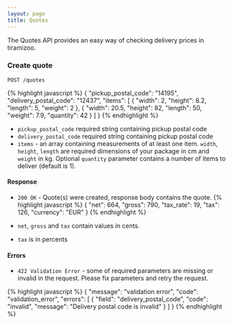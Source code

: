 ```yaml
---
layout: page
title: Quotes
---
```


The Quotes API provides an easy way of checking delivery prices in
tiramizoo.

### Create quote

```
POST /quotes
```

{% highlight javascript %}
{
  "pickup_postal_code": "14195",
  "delivery_postal_code": "12437",
  "items": [
    {
      "width": 2,
      "height": 8.2,
      "length": 5,
      "weight": 2
    },
    {
      "width": 20.5,
      "height": 82,
      "length": 50,
      "weight": 7.9,
      "quantity": 42
    }
  ]
}
{% endhighlight %}

* `pickup_postal_code` required string containing pickup postal code
* `delivery_postal_code` required string containing pickup postal code
* `items` - an array containing measurements of at least one item.
  `width`, `height`, `length` are required dimensions of your package
  in cm and `weight` in kg. Optional `quantity` parameter contains a
  number of items to deliver (default is 1).

#### Response

* `200 OK` - Quote(s) were created, response body contains the quote.
{% highlight javascript %}
{
  "net": 664,
  "gross": 790,
  "tax_rate": 19,
  "tax": 126,
  "currency": "EUR"
}
{% endhighlight %}

* `net`, `gross` and `tax` contain values in cents.
* `tax` is in percents

#### Errors

* `422 Validation Error` - some of required parameters are missing or invalid in the request. Please fix parameters and retry the request.

{% highlight javascript %}
{
  "message": "validation error",
  "code": "validation_error",
  "errors": [
    {
      "field": "delivery_postal_code",
      "code": "invalid",
      "message": "Delivery postal code is invalid"
    }
  ]
}
{% endhighlight %}
